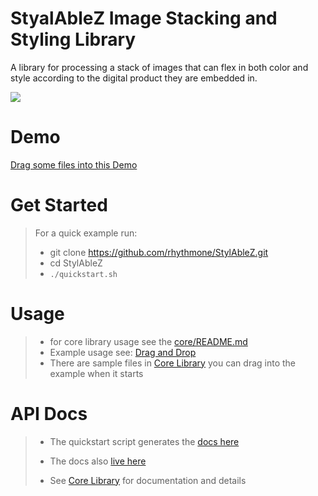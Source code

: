 # StyalAbleZ Image Stacking and Styling Library

A library for processing a stack of images that can flex in both color and style according to the digital product they are embedded in.

![](/image/splash.png?raw=true)

# Demo
[Drag some files into this Demo](https://rhythmone.github.io/StylAbleZ/examples/dnd/build/index.html)

# Get Started

> For a quick example run:
> * git clone https://github.com/rhythmone/StylAbleZ.git
> * cd StylAbleZ
> * `./quickstart.sh`

# Usage

> * for core library usage see the [core/README.md](core)
> * Example usage see: [Drag and Drop](examples/dnd)
> * There are sample files in [Core Library](examples/sample_images)  you can drag into the example when it starts

# API Docs
> * The quickstart script generates the  [docs here](./core/docs/@stylizablez/core/0.1.0/index.html)
> * The docs also [live here](https://rhythmone.github.io/StylAbleZ/core/docs/)
>
> * See [Core Library](core) for documentation and details
